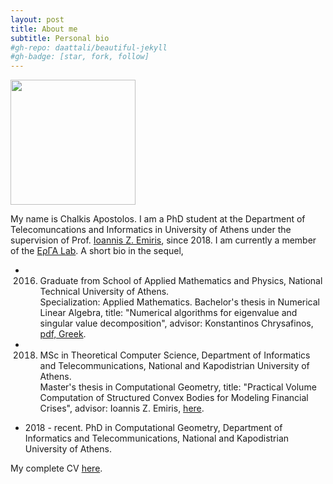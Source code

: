 ```yaml
---
layout: post
title: About me
subtitle: Personal bio
#gh-repo: daattali/beautiful-jekyll
#gh-badge: [star, fork, follow]
---  
```


<img src="https://github.com/TolisChal/TolisChal.github.io/blob/master/img/mypic.jpg?raw=true" width="200" height="200" />  

My name is Chalkis Apostolos. I am a PhD student at the Department of Telecomuncations and Informatics in University of Athens under the supervision of Prof. [Ioannis Z. Emiris](http://cgi.di.uoa.gr/~emiris/index-eng.html), since 2018. I am currently a member of the [ΕρΓΑ Lab](http://erga.di.uoa.gr/). A short bio in the sequel,  

- 2016. Graduate from School of Applied Mathematics and Physics, National Technical University of Athens.  
Specialization: Applied Mathematics. Bachelor's thesis in Numerical Linear Algebra, title: "Numerical algorithms for eigenvalue and singular value decomposition", advisor: Konstantinos Chrysafinos, [pdf, Greek](http://dspace.lib.ntua.gr/handle/123456789/43561?locale-attribute=en).  

- 2018. MSc in Theoretical Computer Science, Department of Informatics and Telecommunications, National and Kapodistrian University of Athens.  
Master's thesis in Computational Geometry, title: "Practical Volume Computation of Structured Convex Bodies for Modeling Financial Crises", advisor: Ioannis Z. Emiris, [here](https://pergamos.lib.uoa.gr/uoa/dl/object/2775864).

- 2018 - recent. PhD in Computational Geometry, Department of Informatics and Telecommunications, National and Kapodistrian University of Athens.  

My complete CV [here]().
